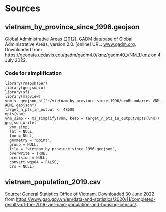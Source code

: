 # Sources

## vietnam_by_province_since_1996.geojson
Global Administrative Areas (2012). GADM database of Global Administrative Areas, version 2.0. [online] URL: www.gadm.org.
Downloaded from https://geodata.ucdavis.edu/gadm/gadm4.0/kmz/gadm40_VNM_1.kmz on 4 July 2022.

### Code for simplification
```
library(rmapshaper)
library(geojsonio)
library(sf)
library(mapview)
vnm <- geojson_sf("~/vietnam_by_province_since_1996/geoBoundaries-VNM-ADM1.geojson")
target_n_pts_in_output <- 48500
npts(vnm)
vnm_simp <- ms_simplify(vnm, keep = target_n_pts_in_output/npts(vnm))
geojson_write(
  vnm_simp,
  lat = NULL,
  lon = NULL,
  geometry = "point",
  group = NULL,
  file = "vietnam_by_province_since_1996.geojson",
  overwrite = TRUE,
  precision = NULL,
  convert_wgs84 = FALSE,
  crs = NULL)
  ```
  
## vietnam_population_2019.csv
Source: General Statistics Office of Vietnam. Downloaded 30 June 2022 from https://www.gso.gov.vn/en/data-and-statistics/2020/11/completed-results-of-the-2019-viet-nam-population-and-housing-census/.


